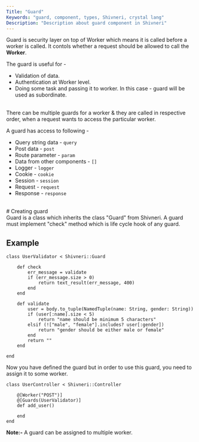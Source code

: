 ```yaml
---
Title: "Guard"
Keywords: "guard, component, types, Shivneri, crystal lang"
Description: "Description about guard component in Shivneri"
---
```


Guard is security layer on top of Worker which means it is called before a worker is called. It contols whether a request should be allowed to call the **Worker**.

The guard is useful for - 

* Validation of data. 
* Authentication at Worker level.
* Doing some task and passing it to worker. In this case - guard will be used as subordinate.

<br>
There can be multiple guards for a worker & they are called in respective order, when a request wants to access the particular worker.

A guard has access to following - 

* Query string data - `query`
* Post data - `post`
* Route parameter -  `param`
* Data from other components -  `[]`
* Logger - `logger`
* Cookie - `cookie`
* Session - `session`
* Request - `request`
* Response - `response`


<br>
# Creating guard

<br>
Guard is a class which inherits the class "Guard" from Shivneri. A guard must implement "check" method which is life cycle hook of any guard.


## Example

```
class UserValidator < Shivneri::Guard

    def check
        err_message = validate
        if (err_message.size > 0)
            return text_result(err_message, 400)
        end
    end

    def validate
        user = body.to_tuple(NamedTuple(name: String, gender: String))
        if (user[:name].size < 5)
            return "name should be minimum 5 characters"
        elsif (!["male", "female"].includes? user[:gender])
            return "gender should be either male or female"
        end
        return ""
    end

end
```

Now you have defined the guard but in order to use this guard, you need to assign it to some worker.

```
class UserController < Shivneri::Controller
      
    @[Worker("POST")]
    @[Guards(UserValidator)]
    def add_user()
        
    end
end
```

**Note:-** A guard can be assigned to multiple worker.

